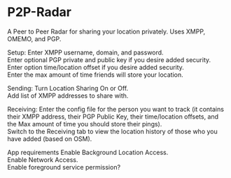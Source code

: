 # P2P-Radar
A Peer to Peer Radar for sharing your location privately.  Uses XMPP, OMEMO, and PGP.  

Setup:
Enter XMPP username, domain, and password.  
Enter optional PGP private and public key if you desire added security.  
Enter option time/location offset if you desire added security.  
Enter the max amount of time friends will store your location.  

Sending:
Turn Location Sharing On or Off.  
Add list of XMPP addresses to share with.  

Receiving:
Enter the config file for the person you want to track (it contains their XMPP address, their PGP Public Key, their time/location offsets, and the Max amount of time you should store their pings).  
Switch to the Receiving tab to view the location history of those who you have added (based on OSM).  

App requirements
Enable Background Location Access.  
Enable Network Access.  
Enable foreground service permission?
